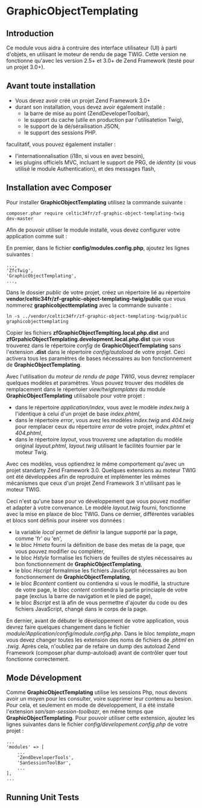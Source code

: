 # GraphicObjectTemplating

## Introduction

Ce module vous aidra à contruire des interface utilisateur (UI) à parti d'objets, en utilisant le moteur de rendu de page TWIG. Cette version ne fonctionne qu'avec les version 2.5+ et 3.0+ de Zend Framework (testé pour un projet 3.0+).

## Avant toute installation ##

* Vous devez avoir créé un projet Zend Framework 3.0+
* durant son installation, vous devez avoir également installé :
    * la barre de mise au point (ZendDeveloperToolbar),
    * le support du cache (utile en production par l'utilisatetion Twig),
    * le support de la dé/sérailisation JSON,
    * le support des sessions PHP.
    
faculitatif, vous pouvez également installer :
* l'internationnalisation (i18n, si vous en avez besoin),
* les plugins officiels MVC, incluant le support de PRG, de *identity* (si vous utilisé le module Authentication), et des messages flash,

## Installation avec Composer

Pour installer **GraphicObjectTemplating** utilisez la commande suivante :

    composer.phar require celtic34fr/zf-graphic-object-templating-twig dev-master

Afin de pouvoir utiliser le module installé, vous devez configurer votre application comme suit :

En premier, dans le fichier **config/modules.config.php**, ajoutez les lignes suivantes :

    ..., 
    'ZfcTwig',
    'GraphicObjectTemplating',
    ...,

Dans le dossier *public* de votre projet, créez un répertoire lié au répertoire **vendor/celtic34fr/zf-graphic-object-templating-twig/public** que vous nommerez **graphicobjecttemplating** avec la commande suivante :

    ln -s ../vendor/celtic34fr/zf-graphic-object-templating-twig/public graphicobjecttemplating

Copier les fichiers  **zfGraphicObjectTemplting.local.php.dist** and **zfGrpahicObjectTemplating.development.local.php.dist** que vous trouverez dans le répertoire *config* de **GraphicObjectTemplating** sans l'extension **.dist** dans le répertoire *config/autoload* de votre projet.
Ceci activera tous les paramètres de bases nécessaires au bon fonctionnement de **GraphicObjectTemplating**.

Avec l'utilisation du *moteur de rendu de page TWIG*, vous devrez remplacer quelques modèles et paramètres. Vous pouvez trouver des modèles de remplacement dans le répertoier *view/twigtemplates* du module **GraphicObjectTemplating** utilisabole pour votre projet :

* dans le répertoire *application/index*, vous avez le modèle *index.twig* à l'identique à celui d'un projet de base *index.phtml*,
* dans le répertoire *error*, vous avez les modèles *index.twig* and *404.twig* pour remplacer ceux du répertoire *error* de votre projet, *index.phtml* et *404.phtml*,
* dans le répertoire *layout*, vous trouverez une adaptation du modèle original *layout.phtml*, *layout.twig* utilisant le facilités fournier par le moteur Twig.

Avec ces modèles, vous optiendrez le même comportement qu'avec un projet standarty Zend Framework 3.0. Quelques extensions au moteur TWIG ont été développées afin de reproduire et implémenter les mêmes mécanismes que ceux d'un projet Zend Framework 3 n'utilisant pas le moteur TWIG.

Ceci n'est qu'une base pour vo développement que vous pouvez modifier et adapter à votre convenance. Le modèle *layout.twig* fourni, fonctionne avec la mise en plaxce de bloc TWIG. Dans ce dernier, différentes variables et blocs sont définis pour insérer vos données :
* la variable *local* permet de définir la langue supporté par la page, comme 'fr' ou 'en',
* le bloc *Hmeta* fourni  la définition de base des metas de la page, que vous pouvez modifier ou compléter,
* le bloc *Hstyle* formalise les fichiers de feuilles de styles nécessaires au bon fonctionnement de **GraphicObjectTemplating**,
* le bloc *Hscript* formalmise les fichiers JavaScript nécessaires au bon fonctionnement de **GraphicObjectTemplating**,
* le bloc *Bcontent* contient ou contiendra si vous le modifié, la structure de votre page, le bloc *content* contiendra la partie princiaple de votre page (exclus la barre de navigation et le pied de page),
* le bloc *Bscript* est là afin de vous permettre d'ajouter du code ou des fichiers JavaScript, changé dans le corps de la page.

En dernier, avant de débuter le développement de votre application, vous devrez faire quelques changement dans le fichier *module/Application/config/module.config.php*. Dans le bloc *template_map*n vous devez changer toutes les extension des noms de fichiers de *.phtml* en *.twig*. Après cela, n'oubliez par de refaire un dump des autoload Zend Framework (composer.phar dump-autoload) avant de contrôler quer tout fonctionne correctement.

## Mode Dévelopment

Comme **GraphicObjectTemplating** utilise les sessions Php, nous devons avoir un moyen pour les consulter, voire supprimer leur contenu au besion. Pour cela, et seulement en mode de développement, il a été installé l'extension *san/san-session-toolbazr*, en même temps que **GraphicObjectTemplating**.
Pour pouvoir utiliser cette extension, ajoutez les lignes suivantes dans le fichier *config/developement.config.php* de votre projet :

    ...
    'modules' => [
        ...
        'ZendDeveloperTools',
        'SanSessionToolBar',
        ...
    ],
    ...

## Running Unit Tests

